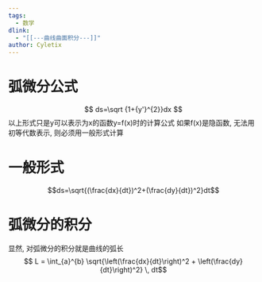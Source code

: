 ```yaml
---
tags:
  - 数学
dlink:
  - "[[---曲线曲面积分---]]"
author: Cyletix
---
```

# 弧微分公式
$$
ds=\sqrt {1+{y'}^{2}}dx
$$
以上形式只是y可以表示为x的函数y=f(x)时的计算公式
如果f(x)是隐函数, 无法用初等代数表示, 则必须用一般形式计算

# 一般形式
$$ds=\sqrt{(\frac{dx}{dt}​)^2+(\frac{dy}{dt}​)^2}dt$$

# 弧微分的积分
显然, 对弧微分的积分就是曲线的弧长
$$ L = \int_{a}^{b} \sqrt{\left(\frac{dx}{dt}\right)^2 + \left(\frac{dy}{dt}\right)^2} \, dt$$
